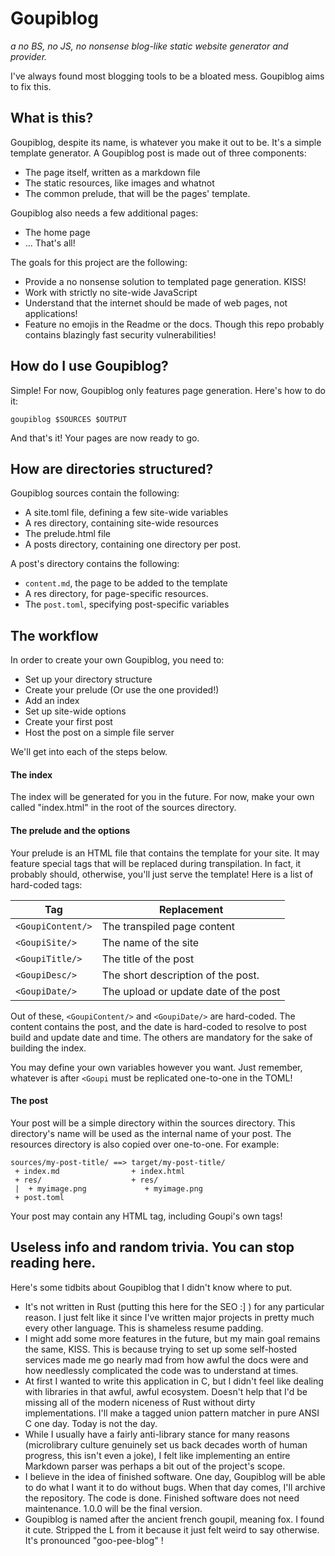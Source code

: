 # Goupiblog
*a no BS, no JS, no nonsense blog-like static website generator and provider.*

I've always found most blogging tools to be a bloated mess. Goupiblog aims to
fix this.

## What is this?

Goupiblog, despite its name, is whatever you make it out to be. It's a simple
template generator. A Goupiblog post is made out of three components:
- The page itself, written as a markdown file
- The static resources, like images and whatnot
- The common prelude, that will be the pages' template.

Goupiblog also needs a few additional pages:
- The home page
- ... That's all!

The goals for this project are the following:
- Provide a no nonsense solution to templated page generation. KISS!
- Work with strictly no site-wide JavaScript
- Understand that the internet should be made of web pages, not applications!
- Feature no emojis in the Readme or the docs. Though this repo
probably contains blazingly fast security vulnerabilities!

## How do I use Goupiblog?

Simple! For now, Goupiblog only features page generation. Here's how to do it:

``goupiblog $SOURCES $OUTPUT``

And that's it! Your pages are now ready to go. 

## How are directories structured?

Goupiblog sources contain the following:
- A site.toml file, defining a few site-wide variables
- A res directory, containing site-wide resources
- The prelude.html file
- A posts directory, containing one directory per post.

A post's directory contains the following:
- ``content.md``, the page to be added to the template
- A res directory, for page-specific resources.
- The ``post.toml``, specifying post-specific variables

## The workflow

In order to create your own Goupiblog, you need to:

- Set up your directory structure
- Create your prelude (Or use the one provided!)
- Add an index
- Set up site-wide options
- Create your first post
- Host the post on a simple file server

We'll get into each of the steps below.

#### The index

The index will be generated for you in the future. For now,
make your own called "index.html" in the root of the sources directory.

#### The prelude and the options

Your prelude is an HTML file that contains the template for your site. 
It may feature special tags that will be replaced during transpilation. 
In fact, it probably should, otherwise, you'll just serve the template!
Here is a list of hard-coded tags:

| Tag                   | Replacement                           |
|-----------------------|---------------------------------------|
| ``<GoupiContent/>``   | The transpiled page content           |
| ``<GoupiSite/>``      | The name of the site                  |
| ``<GoupiTitle/>``     | The title of the post                 |
| ``<GoupiDesc/>``      | The short description of the post.    |
| ``<GoupiDate/>``      | The upload or update date of the post |

Out of these, ``<GoupiContent/>`` and ``<GoupiDate/>`` are hard-coded.
The content contains the post, and the date is hard-coded to resolve to post
build and update date and time. The others are mandatory for the sake of
building the index.

You may define your own variables however you want. Just remember,
whatever is after ``<Goupi`` must be replicated one-to-one in the TOML!

#### The post

Your post will be a simple directory within the sources directory.
This directory's name will be used as the internal name of your post. The resources directory is also copied over one-to-one. For example:

```plaintext
sources/my-post-title/ ==> target/my-post-title/
 + index.md                + index.html
 + res/                    + res/
 |  + myimage.png             + myimage.png
 + post.toml               
```

Your post may contain any HTML tag, including Goupi's own tags!

## Useless info and random trivia. You can stop reading here.

Here's some tidbits about Goupiblog that I didn't know where to put.

- It's not written in Rust (putting this here for the SEO :] ) for any
particular reason. I just felt like it since I've written major projects in 
pretty much every other language. This is shameless resume padding.
- I might add some more features in the future, but my main goal remains the
same, KISS. This is because trying to set up some self-hosted services made
me go nearly mad from how awful the docs were and how needlessly complicated
the code was to understand at times.
- At first I wanted to write this application in C, but I didn't feel like
dealing with libraries in that awful, awful ecosystem. Doesn't help that I'd
be missing all of the modern niceness of Rust without dirty implementations.
I'll make a tagged union pattern matcher in pure ANSI C one day. Today is not
the day.
- While I usually have
a fairly anti-library stance for many reasons (microlibrary culture genuinely
set us back decades worth of human progress, this isn't even a joke), I felt
like implementing an entire Markdown parser was perhaps a bit out of the
project's scope.
- I believe in the idea of finished software. One day, Goupiblog will be able 
to do what I want it to do without bugs. When that day comes, I'll archive the
repository. The code is done. Finished software does not need maintenance.
1.0.0 will be the final version.
- Goupiblog is named after the ancient french goupil, meaning fox. I found it
cute. Stripped the L from it because it just felt weird to say otherwise.
It's pronounced "goo-pee-blog" !
